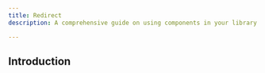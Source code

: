 ```yaml
---
title: Redirect
description: A comprehensive guide on using components in your library.

---
```


## Introduction